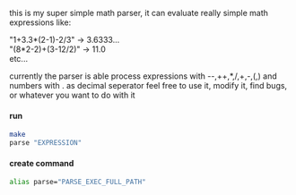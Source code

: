 this is my super simple math parser, it can evaluate really simple math expressions like:


"1+3.3*(2-1)-2/3" -> 3.6333...<br>
"(8*2-2)+(3-12/2)" -> 11.0<br>
etc...

currently the parser is able process expressions with --,++,*,/,+,-,(,) and numbers with . as decimal seperator
feel free to use it, modify it, find bugs, or whatever you want to do with it

#### run
```bash
make
parse "EXPRESSION"
```

#### create command
```bash
alias parse="PARSE_EXEC_FULL_PATH"
```

